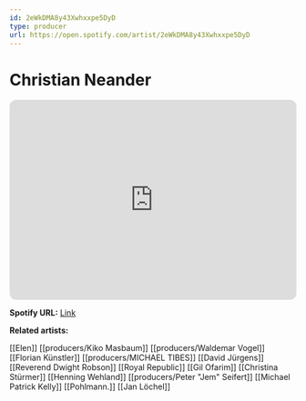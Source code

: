 ```yaml
---
id: 2eWkDMA8y43Xwhxxpe5DyD
type: producer
url: https://open.spotify.com/artist/2eWkDMA8y43Xwhxxpe5DyD
---
```

# Christian Neander

<iframe style="border-radius:12px" src="https://open.spotify.com/embed/artist/2eWkDMA8y43Xwhxxpe5DyD" width="100%" height="352" frameBorder="0" allowfullscreen="" allow="autoplay; clipboard-write; encrypted-media; fullscreen; picture-in-picture" loading="lazy"></iframe>

**Spotify URL:** [Link](https://open.spotify.com/artist/2eWkDMA8y43Xwhxxpe5DyD)

**Related artists:**

[[Elen]]
[[producers/Kiko Masbaum]]
[[producers/Waldemar Vogel]]
[[Florian Künstler]]
[[producers/MICHAEL TIBES]]
[[David Jürgens]]
[[Reverend Dwight Robson]]
[[Royal Republic]]
[[Gil Ofarim]]
[[Christina Stürmer]]
[[Henning Wehland]]
[[producers/Peter "Jem" Seifert]]
[[Michael Patrick Kelly]]
[[Pohlmann.]]
[[Jan Löchel]]
